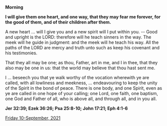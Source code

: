 **Morning**

**I will give them one heart, and one way, that they may fear me forever, for the good of them, and of their children after them.**
 
A new heart ... will I give you and a new spirit will I put within you. -- Good and upright is the LORD: therefore will he teach sinners in the way. The meek will he guide in judgment: and the meek will he teach his way. All the paths of the LORD are mercy and truth unto such as keep his covenant and his testimonies.
 
That they all may be one; as thou, Father, art in me, and I in thee, that they also may be one in us: that the world may believe that thou hast sent me.
 
I ... beseech you that ye walk worthy of the vocation wherewith ye are called, with all lowliness and meekness, ... endeavouring to keep the unity of the Spirit in the bond of peace. There is one body, and one Spirit, even as ye are called in one hope of your calling; one Lord, one faith, one baptism, one God and Father of all, who is above all, and through all, and in you all.  

**Jer 32:39; Ezek 36:26; Psa 25:8-10; John 17:21; Eph 4:1-6**

[Friday 10-September, 2021](https://t.me/daily_light)
